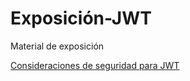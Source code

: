# Exposición-JWT
Material de exposición

<a href="https://view.genial.ly/652ad0058583d200111409ad/learning-experience-didactic-unit-jwt">Consideraciones de seguridad para JWT</a>

